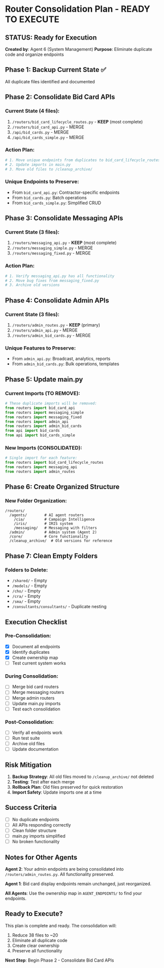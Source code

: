 # Router Consolidation Plan - READY TO EXECUTE

## STATUS: Ready for Execution
**Created by**: Agent 6 (System Management)
**Purpose**: Eliminate duplicate code and organize endpoints

## Phase 1: Backup Current State ✅
All duplicate files identified and documented

## Phase 2: Consolidate Bid Card APIs

### Current State (4 files):
1. `/routers/bid_card_lifecycle_routes.py` - **KEEP** (most complete)
2. `/routers/bid_card_api.py` - MERGE
3. `/api/bid_cards.py` - MERGE  
4. `/api/bid_cards_simple.py` - MERGE

### Action Plan:
```python
# 1. Move unique endpoints from duplicates to bid_card_lifecycle_routes.py
# 2. Update imports in main.py
# 3. Move old files to /cleanup_archive/
```

### Unique Endpoints to Preserve:
- From `bid_card_api.py`: Contractor-specific endpoints
- From `bid_cards.py`: Batch operations
- From `bid_cards_simple.py`: Simplified CRUD

## Phase 3: Consolidate Messaging APIs

### Current State (3 files):
1. `/routers/messaging_api.py` - **KEEP** (most complete)
2. `/routers/messaging_simple.py` - MERGE
3. `/routers/messaging_fixed.py` - MERGE

### Action Plan:
```python
# 1. Verify messaging_api.py has all functionality
# 2. Move bug fixes from messaging_fixed.py
# 3. Archive old versions
```

## Phase 4: Consolidate Admin APIs

### Current State (3 files):
1. `/routers/admin_routes.py` - **KEEP** (primary)
2. `/routers/admin_api.py` - MERGE
3. `/routers/admin_bid_cards.py` - MERGE

### Unique Features to Preserve:
- From `admin_api.py`: Broadcast, analytics, reports
- From `admin_bid_cards.py`: Bulk operations, templates

## Phase 5: Update main.py

### Current Imports (TO REMOVE):
```python
# These duplicate imports will be removed:
from routers import bid_card_api
from routers import messaging_simple
from routers import messaging_fixed
from routers import admin_api
from routers import admin_bid_cards
from api import bid_cards
from api import bid_cards_simple
```

### New Imports (CONSOLIDATED):
```python
# Single import for each feature:
from routers import bid_card_lifecycle_routes
from routers import messaging_api
from routers import admin_routes
```

## Phase 6: Create Organized Structure

### New Folder Organization:
```
/routers/
  /agents/        # AI agent routers
    /cia/         # Campaign Intelligence
    /iris/        # IRIS system
    /messaging/   # Messaging with filters
  /admin/         # Admin system (Agent 2)
  /core/          # Core functionality
  /cleanup_archive/  # Old versions for reference
```

## Phase 7: Clean Empty Folders

### Folders to Delete:
- `/shared/` - Empty
- `/models/` - Empty
- `/cho/` - Empty
- `/cra/` - Empty
- `/sma/` - Empty
- `/consultants/consultants/` - Duplicate nesting

## Execution Checklist

### Pre-Consolidation:
- [x] Document all endpoints
- [x] Identify duplicates
- [x] Create ownership map
- [ ] Test current system works

### During Consolidation:
- [ ] Merge bid card routers
- [ ] Merge messaging routers
- [ ] Merge admin routers
- [ ] Update main.py imports
- [ ] Test each consolidation

### Post-Consolidation:
- [ ] Verify all endpoints work
- [ ] Run test suite
- [ ] Archive old files
- [ ] Update documentation

## Risk Mitigation

1. **Backup Strategy**: All old files moved to `/cleanup_archive/` not deleted
2. **Testing**: Test after each merge
3. **Rollback Plan**: Old files preserved for quick restoration
4. **Import Safety**: Update imports one at a time

## Success Criteria

- [ ] No duplicate endpoints
- [ ] All APIs responding correctly
- [ ] Clean folder structure
- [ ] main.py imports simplified
- [ ] No broken functionality

## Notes for Other Agents

**Agent 2**: Your admin endpoints are being consolidated into `/routers/admin_routes.py`. All functionality preserved.

**Agent 1**: Bid card display endpoints remain unchanged, just reorganized.

**All Agents**: Use the ownership map in `AGENT_ENDPOINTS/` to find your endpoints.

## Ready to Execute?

This plan is complete and ready. The consolidation will:
1. Reduce 38 files to ~20
2. Eliminate all duplicate code
3. Create clear ownership
4. Preserve all functionality

**Next Step**: Begin Phase 2 - Consolidate Bid Card APIs